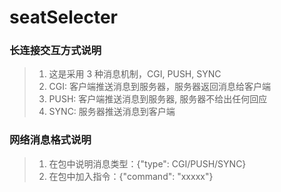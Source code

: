 # seatSelecter


### 长连接交互方式说明

> 1. 这是采用 3 种消息机制，CGI, PUSH, SYNC
> 2. CGI: 客户端推送消息到服务器，服务器返回消息给客户端
> 3. PUSH: 客户端推送消息到服务器, 服务器不给出任何回应
> 4. SYNC: 服务器推送消息到客户端

### 网络消息格式说明

> 1. 在包中说明消息类型：{"type": CGI/PUSH/SYNC}
> 2. 在包中加入指令：{"command": "xxxxx"}
